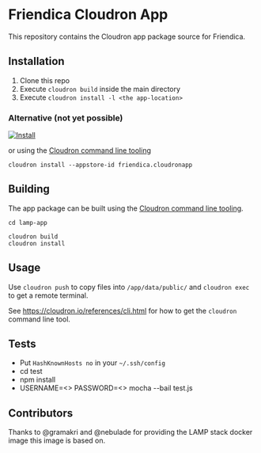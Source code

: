 # Friendica Cloudron App

This repository contains the Cloudron app package source for Friendica.

## Installation

1. Clone this repo
2. Execute `cloudron build` inside the main directory
3. Execute `cloudron install -l <the app-location>`

### Alternative (not yet possible)

[![Install](https://cloudron.io/img/button.svg)](https://cloudron.io/button.html?app=org.friendica.cloudronapp)

or using the [Cloudron command line tooling](https://cloudron.io/references/cli.html)

```
cloudron install --appstore-id friendica.cloudronapp
```

## Building

The app package can be built using the [Cloudron command line tooling](https://cloudron.io/references/cli.html).

```
cd lamp-app

cloudron build
cloudron install
```

## Usage

Use `cloudron push` to copy files into `/app/data/public/` and `cloudron exec` to get a remote terminal.

See https://cloudron.io/references/cli.html for how to get the `cloudron` command line tool.

## Tests

* Put `HashKnownHosts no` in your `~/.ssh/config`
* cd test
* npm install
* USERNAME=<> PASSWORD=<> mocha --bail test.js

## Contributors

Thanks to @gramakri and @nebulade for providing the LAMP stack docker image this image is based on.
